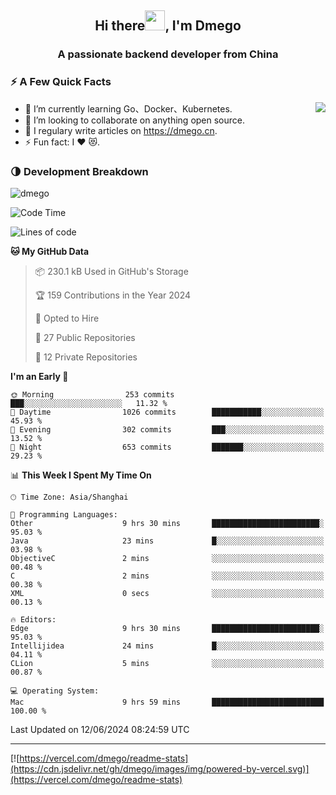 <h2 align="center">Hi there<img src="https://cdn.jsdelivr.net/gh/dmego/images/img/Hi.gif" height="32" />, I'm Dmego </h2>
<h3 align="center">A passionate backend developer from China</h3>

### ⚡️ A Few Quick Facts

<img align="right" src="https://readme-stats-dmego.vercel.app/api?username=dmego&show_icons=true&icon_color=1573B3&hide_title=true&text_color=718096&bg_color=00000000&hide_border=true"/>

<ul>
    <li> 🌱 I’m currently learning Go、Docker、Kubernetes.</li>
    <li> 👯 I’m looking to collaborate on anything open source.</li>
    <li> 📝 I regulary write articles on <a href="https://dmego.cn">https://dmego.cn</a>.</li>
    <li> ⚡ Fun fact: I ❤️ 😻.</li>
</ul>

### 🌗 Development Breakdown

<img src="https://komarev.com/ghpvc/?username=dmego" alt="dmego" />

<!--START_SECTION:waka-->
![Code Time](http://img.shields.io/badge/Code%20Time-2%2C788%20hrs%2026%20mins-blue)

![Lines of code](https://img.shields.io/badge/From%20Hello%20World%20I%27ve%20Written-694.4%20thousand%20lines%20of%20code-blue)

**🐱 My GitHub Data** 

> 📦 230.1 kB Used in GitHub's Storage 
 > 
> 🏆 159 Contributions in the Year 2024
 > 
> 💼 Opted to Hire
 > 
> 📜 27 Public Repositories 
 > 
> 🔑 12 Private Repositories 
 > 
**I'm an Early 🐤** 

```text
🌞 Morning                253 commits         ███░░░░░░░░░░░░░░░░░░░░░░   11.32 % 
🌆 Daytime                1026 commits        ███████████░░░░░░░░░░░░░░   45.93 % 
🌃 Evening                302 commits         ███░░░░░░░░░░░░░░░░░░░░░░   13.52 % 
🌙 Night                  653 commits         ███████░░░░░░░░░░░░░░░░░░   29.23 % 
```


📊 **This Week I Spent My Time On** 

```text
🕑︎ Time Zone: Asia/Shanghai

💬 Programming Languages: 
Other                    9 hrs 30 mins       ████████████████████████░   95.03 % 
Java                     23 mins             █░░░░░░░░░░░░░░░░░░░░░░░░   03.98 % 
ObjectiveC               2 mins              ░░░░░░░░░░░░░░░░░░░░░░░░░   00.48 % 
C                        2 mins              ░░░░░░░░░░░░░░░░░░░░░░░░░   00.38 % 
XML                      0 secs              ░░░░░░░░░░░░░░░░░░░░░░░░░   00.13 % 

🔥 Editors: 
Edge                     9 hrs 30 mins       ████████████████████████░   95.03 % 
Intellijidea             24 mins             █░░░░░░░░░░░░░░░░░░░░░░░░   04.11 % 
CLion                    5 mins              ░░░░░░░░░░░░░░░░░░░░░░░░░   00.87 % 

💻 Operating System: 
Mac                      9 hrs 59 mins       █████████████████████████   100.00 % 
```


 Last Updated on 12/06/2024 08:24:59 UTC
<!--END_SECTION:waka-->

---

[![https://vercel.com/dmego/readme-stats](https://cdn.jsdelivr.net/gh/dmego/images/img/powered-by-vercel.svg)](https://vercel.com/dmego/readme-stats)

